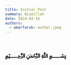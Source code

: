 ```yaml
---
title: Initial Post
summary: Bismillah
date: 2024-04-18
authors:
  - omarfaruk: author.jpeg
---
```


# &#65021;

